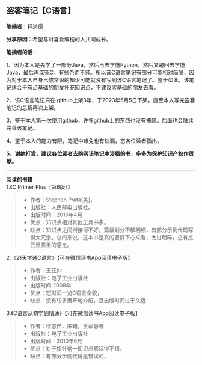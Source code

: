 ## 盗客笔记【C语言】

**笔摘者**：释道儒

**分享原因**：希望与对喜爱编程的人共同成长。

**笔摘者的话**：

1、因为本人是先学了一部分Java，然后再去学懂Python，然后又跑回去学懂Java，最后再深究C。有些杂而不纯。所以该C语言笔记有部分可能相对简陋，因为对于本人自身已成常识的知识可能就没有写到该C语言笔记了。鉴于如此，该笔记适合于有点基础的朋友补充知识点，不建议零基础的朋友去看。

2、该C语言笔记只在 github上架3年，于2023年5月5日下架，直至本人写完盗客笔记的总篇再次上架。

3、鉴于本人第一次使用github，许多github上的东西也没有搞懂。后面也会陆续完善该笔记。

4、鉴于本人的能力有限，笔记中难免也有缺漏，忘各位读者指出。

**5、谢绝打赏，建议各位读者去购买该笔记中涉猎的书，多多为保护知识产权作贡献。**

-------

**阅读的书籍**  
1.《C Primer Plus（第6版）》
> - 作者：Stephen Prata[美]，
> - 出版社：人民邮电出版社。
> - 出版时间：2016年4月
> - 优点：知识点相对其他工具书多。
> - 缺点：知识点之间衔接得不好，篇幅划分不够明细，有部分示例代码写得太冗余。总的来说，这本书是真的要静下心来看，太过琐碎，总有点云里雾里的感觉。

2.《21天学通C语言》【可在微信读书App阅读电子版】
> - 作者：王正仲
> - 出版社：电子工业出版社
> - 出版时间:2009年
> - 优点：短时间一览C语言全貌，
> - 缺点：没有较多展开地介绍，且出版时间过于久远

3.《C语言从初学到精通》【可在微信读书App阅读电子版】
> - 作者：徐志伟，陈曦，王永静等
> - 出版社：电子工业出版社
> - 出版时间：2010年6月
> - 优点：对于指针这一知识点解读得不错。
> - 缺点：有部分示例代码是错误的，



